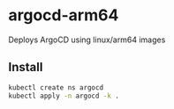 # argocd-arm64

Deploys ArgoCD using linux/arm64 images

## Install

```bash
kubectl create ns argocd
kubectl apply -n argocd -k .
```

